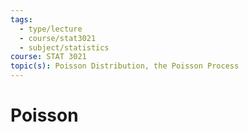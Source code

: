 ```yaml
---
tags:
  - type/lecture
  - course/stat3021
  - subject/statistics
course: STAT 3021
topic(s): Poisson Distribution, the Poisson Process
---
```

# Poisson